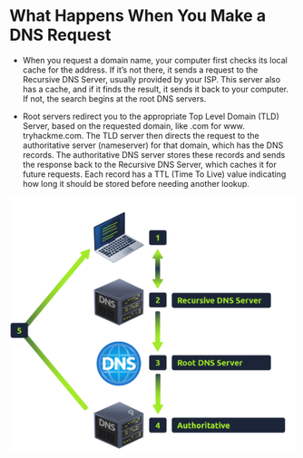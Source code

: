 # What Happens When You Make a DNS Request 

- When you request a domain name, your computer first checks its local cache for the address. If it’s not there, it sends a request to the Recursive DNS Server, usually provided by your ISP. This server also has a cache, and if it finds the result, it sends it back to your computer. If not, the search begins at the root DNS servers. 

- Root servers redirect you to the appropriate Top Level Domain (TLD) Server, based on the requested domain, like .com for www. tryhackme.com. The TLD server then directs the request to the authoritative server (nameserver) for that domain, which has the DNS records. The authoritative DNS server stores these records and sends the response back to the Recursive DNS Server, which caches it for future requests. Each record has a TTL (Time To Live) value indicating how long it should be stored before needing another lookup.

![From Try Hackme](image-1.png)
